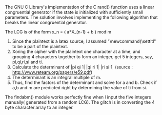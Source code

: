 The GNU C Library's implementation of the C rand() function uses a linear congruential generator if the state is initialized with sufficiently small parameters. The solution involves implementing the following algorithm that breaks the linear congruential generator. 

The LCG is of the form x_n = ( a*X_(n-1) + b ) mod m
1. Since the plaintext is a latex source, I assumed "\\newcommand{\\settitl" to be a part of the plaintext.
2. Xoring the cipher with the plaintext one character at a time, and grouping 4 characters together to form an integer, get 5 integers, say, pi,qi,ri,si and ti.
3. Calculate the determinant of |pi qi 1|
                                |qi ri 1|
                                |ri si 1| (source : http://www.reteam.org/papers/e59.pdf)
4. The determinant is an integral multiple of m.
5. Thus, find the factors of the determinant and solve for a and b. Check if a,b and m are predicted right by determining the value of ti from si.

The findabm() module works perfectly fine when I input the five integers manually( generated from a random LCG). The glitch is in converting the 4 byte character array to an integer.
